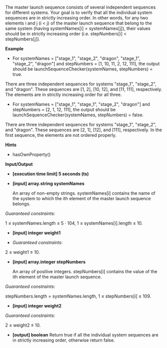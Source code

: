 The master launch sequence consists of several independent sequences for different systems. Your goal is to verify that all the individual system sequences are in strictly increasing order. In other words, for any two elements i and j (i < j) of the master launch sequence that belong to the same system (having systemNames[i] = systemNames[j]), their values should be in strictly increasing order (i.e. stepNumbers[i] < stepNumbers[j]).

**Example**

- For systemNames = ["stage_1", "stage_2", "dragon", "stage_1", "stage_2", "dragon"] and stepNumbers = [1, 10, 11, 2, 12, 111], the output should be
  launchSequenceChecker(systemNames, stepNumbers) = true.

There are three independent sequences for systems "stage_1", "stage_2", and "dragon". These sequences are [1, 2], [10, 12], and [11, 111], respectively. The elements are in strictly increasing order for all three.

- For systemNames = ["stage_1", "stage_1", "stage_2", "dragon"] and stepNumbers = [2, 1, 12, 111], the output should be
  launchSequenceChecker(systemNames, stepNumbers) = false.

There are three independent sequences for systems "stage_1", "stage_2", and "dragon". These sequences are [2, 1], [12], and [111], respectively. In the first sequence, the elements are not ordered properly.

**Hints**

- hasOwnProperty()

**Input/Output**

- **[execution time limit] 5 seconds (ts)**
- **[input] array.string systemNames**

  An array of non-empty strings. systemNames[i] contains the name of the system to which the ith element of the master launch sequence belongs.

_Guaranteed constraints:_

1 ≤ systemNames.length ≤ 5 · 104,
1 ≤ systemNames[i].length ≤ 10.

- **[input] integer weight1**

- _Guaranteed constraints:_

2 ≤ weight1 ≤ 10.

- **[input] array.integer stepNumbers**

  An array of positive integers. stepNumbers[i] contains the value of the ith element of the master launch sequence.

_Guaranteed constraints:_

stepNumbers.length = systemNames.length,
1 ≤ stepNumbers[i] ≤ 109.

- **[input] integer weight2**

_Guaranteed constraints:_

2 ≤ weight2 ≤ 10.

- **[output] boolean**
  Return true if all the individual system sequences are in strictly increasing order, otherwise return false.
